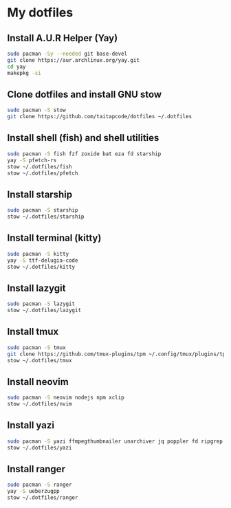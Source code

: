 # My dotfiles

## Install A.U.R Helper (Yay)

```bash
sudo pacman -Sy --needed git base-devel
git clone https://aur.archlinux.org/yay.git
cd yay
makepkg -si
```

## Clone dotfiles and install GNU stow

```bash
sudo pacman -S stow
git clone https://github.com/taitapcode/dotfiles ~/.dotfiles
```

## Install shell (fish) and shell utilities

```bash
sudo pacman -S fish fzf zoxide bat eza fd starship
yay -S pfetch-rs
stow ~/.dotfiles/fish
stow ~/.dotfiles/pfetch
```

## Install starship

```bash
sudo pacman -S starship
stow ~/.dotfiles/starship
```

## Install terminal (kitty)

```bash
sudo pacman -S kitty
yay -S ttf-delugia-code
stow ~/.dotfiles/kitty
```

## Install lazygit

```bash
sudo pacman -S lazygit
stow ~/.dotfiles/lazygit
```

## Install tmux

```bash
sudo pacman -S tmux
git clone https://github.com/tmux-plugins/tpm ~/.config/tmux/plugins/tpm
stow ~/.dotfiles/tmux
```

## Install neovim

```bash
sudo pacman -S neovim nodejs npm xclip
stow ~/.dotfiles/nvim
```

## Install yazi

```bash
sudo pacman -S yazi ffmpegthumbnailer unarchiver jq poppler fd ripgrep fzf zoxide
stow ~/.dotfiles/yazi
```

## Install ranger

```bash
sudo pacman -S ranger
yay -S ueberzugpp
stow ~/.dotfiles/ranger
```
